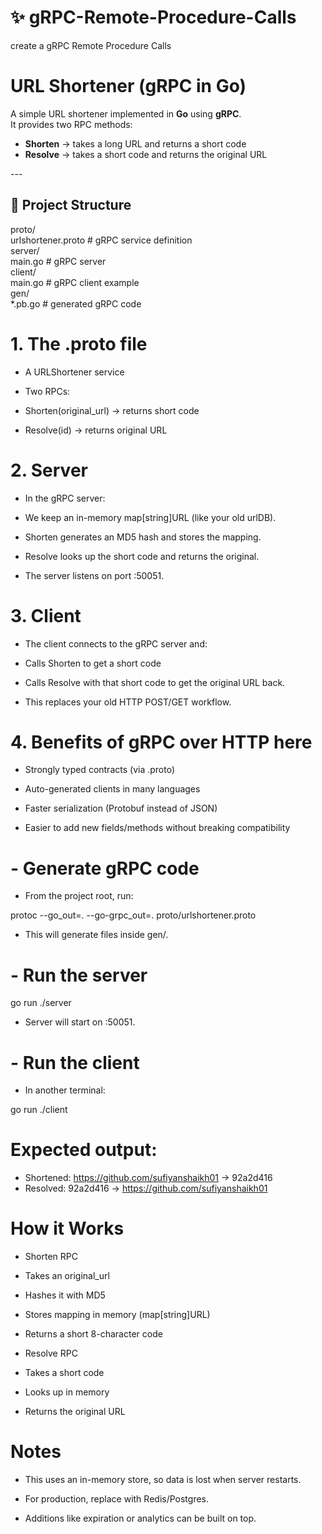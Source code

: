 # ✨ gRPC-Remote-Procedure-Calls <br>
create a gRPC Remote Procedure Calls <br>

# URL Shortener (gRPC in Go) <br>

A simple URL shortener implemented in **Go** using **gRPC**.  <br> 
It provides two RPC methods: <br>

- **Shorten** → takes a long URL and returns a short code  <br>
- **Resolve** → takes a short code and returns the original URL <br>

--- <br>

## 📂 Project Structure <br>

proto/ <br>
urlshortener.proto # gRPC service definition <br>
server/ <br>
main.go # gRPC server <br>
client/ <br>
main.go # gRPC client example <br>
gen/ <br>
*.pb.go # generated gRPC code <br>

# 1. The .proto file <br>
- A URLShortener service <br>
- Two RPCs: <br>

-  Shorten(original_url) → returns short code <br>

- Resolve(id) → returns original URL <br>

# 2. Server <br>

- In the gRPC server: <br> 

- We keep an in-memory map[string]URL (like your old urlDB). <br>

- Shorten generates an MD5 hash and stores the mapping. <br>

- Resolve looks up the short code and returns the original. <br>

- The server listens on port :50051. <br>

# 3. Client <br>

- The client connects to the gRPC server and: <br>

- Calls Shorten to get a short code <br>

- Calls Resolve with that short code to get the original URL back. <br>

- This replaces your old HTTP POST/GET workflow. <br>

# 4. Benefits of gRPC over HTTP here <br>

- Strongly typed contracts (via .proto) <br>

- Auto-generated clients in many languages <br>

- Faster serialization (Protobuf instead of JSON) <br>

- Easier to add new fields/methods without breaking compatibility <br>

# - Generate gRPC code <br>

- From the project root, run: <br>

protoc --go_out=. --go-grpc_out=. proto/urlshortener.proto <br>

- This will generate files inside gen/. <br>

# - Run the server <br>
go run ./server <br>

- Server will start on :50051. <br>

# - Run the client <br>

- In another terminal: <br>

go run ./client <br>


# Expected output: <br>

- Shortened: https://github.com/sufiyanshaikh01 -> 92a2d416 <br>
- Resolved: 92a2d416 -> https://github.com/sufiyanshaikh01 <br>

# How it Works <br>

- Shorten RPC <br>

- Takes an original_url <br>

- Hashes it with MD5 <br>

- Stores mapping in memory (map[string]URL) <br>

- Returns a short 8-character code <br>

- Resolve RPC <br>

- Takes a short code <br>

- Looks up in memory <br>

- Returns the original URL <br>

# Notes <br>

- This uses an in-memory store, so data is lost when server restarts.<br>

- For production, replace with Redis/Postgres.<br>

- Additions like expiration or analytics can be built on top.<br>